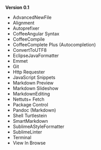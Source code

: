 **Version 0.1**

- AdvancedNewFile
- Alignment
- Autoprefixer
- CoffeeAngular Syntax
- CoffeeCompile
- CoffeeComplete Plus (Autocompletion)
- ConvertToUTF8
- EclipseJavaFormatter
- Emmet
- Git
- Http Requester
- JavaScript Snippets
- Markdown Preview
- Markdown Slideshow
- MarkdownEditing
- Nettuts+ Fetch
- Package Control
- Pandoc (Markdown)
- Shell Turtlestein
- SmartMarkdown
- SublimeAStyleFormatter
- SublimeLinter
- Terminal
- View In Browse